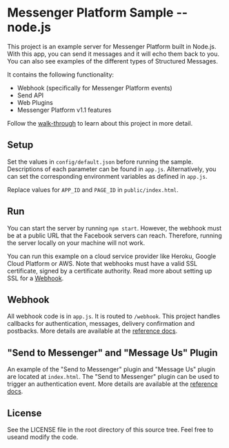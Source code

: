 # Messenger Platform Sample -- node.js

This project is an example server for Messenger Platform built in Node.js. With this app, you can send it messages and it will echo them back to you. 
You can also see examples of the different types of Structured Messages. 


It contains the following functionality:

* Webhook (specifically for Messenger Platform events)
* Send API 
* Web Plugins
* Messenger Platform v1.1 features

Follow the 
[walk-through](https://developers.facebook.com/docs/messenger-platform/quickstart) to learn about this project in more detail.



## Setup

Set the values in `config/default.json` before running the sample. 
Descriptions of each parameter can be found in `app.js`. Alternatively, 
you can set the corresponding environment variables as defined in `app.js`.

Replace values for `APP_ID` and `PAGE_ID` in `public/index.html`.



## Run

You can start the server by running `npm start`. However, the webhook must be at a public URL that the Facebook servers can reach. 
Therefore, running the server locally on your machine will not work.

You can run this example on a cloud service provider like Heroku, Google Cloud Platform or AWS. 
Note that webhooks must have a valid SSL certificate, signed by a certificate authority. 
Read more about setting up SSL for a [Webhook](https://developers.facebook.com/docs/graph-api/webhooks#setup).



## Webhook

All webhook code is in `app.js`. 
It is routed to `/webhook`. This project handles callbacks for authentication, messages, delivery confirmation and postbacks. 
More details are available at the [reference docs](https://developers.facebook.com/docs/messenger-platform/webhook-reference).



## "Send to Messenger" and "Message Us" Plugin

An example of the "Send to Messenger" plugin and "Message Us" plugin are located at `index.html`. 
The "Send to Messenger" plugin can be used to trigger an authentication event. 
More details are available at the [reference docs](https://developers.facebook.com/docs/messenger-platform/plugin-reference).



## License

See the LICENSE file in the root directory of this source tree. Feel free to useand modify the code.
